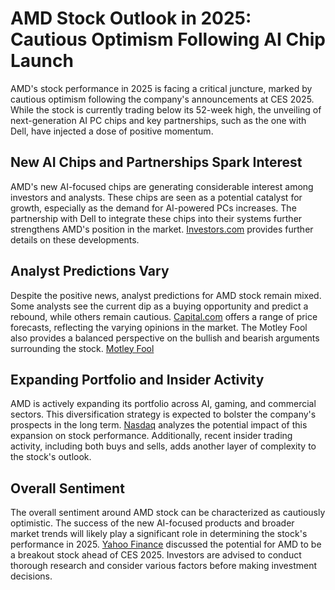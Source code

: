 # AMD Stock Outlook in 2025: Cautious Optimism Following AI Chip Launch

AMD's stock performance in 2025 is facing a critical juncture, marked by cautious optimism following the company's announcements at CES 2025.  While the stock is currently trading below its 52-week high, the unveiling of next-generation AI PC chips and key partnerships, such as the one with Dell, have injected a dose of positive momentum.

## New AI Chips and Partnerships Spark Interest

AMD's new AI-focused chips are generating considerable interest among investors and analysts.  These chips are seen as a potential catalyst for growth, especially as the demand for AI-powered PCs increases. The partnership with Dell to integrate these chips into their systems further strengthens AMD's position in the market.  [Investors.com](https://www.investors.com/news/technology/amd-stock-chipmaker-reveals-new-ai-pc-chips-ces-2025/) provides further details on these developments.

## Analyst Predictions Vary

Despite the positive news, analyst predictions for AMD stock remain mixed. Some analysts see the current dip as a buying opportunity and predict a rebound, while others remain cautious.  [Capital.com](https://capital.com/amd-stock-forecast-2025-2030) offers a range of price forecasts, reflecting the varying opinions in the market. The Motley Fool also provides a balanced perspective on the bullish and bearish arguments surrounding the stock. [Motley Fool](https://www.fool.com/investing/2025/01/10/amd-stock-bullish-or-bearish-analyst-price-targets/)

## Expanding Portfolio and Insider Activity

AMD is actively expanding its portfolio across AI, gaming, and commercial sectors. This diversification strategy is expected to bolster the company's prospects in the long term. [Nasdaq](https://www.nasdaq.com/articles/can-amds-expanding-ai-pc-gaming-portfolio-aid-stock-2025) analyzes the potential impact of this expansion on stock performance.  Additionally, recent insider trading activity, including both buys and sells, adds another layer of complexity to the stock's outlook.

## Overall Sentiment

The overall sentiment around AMD stock can be characterized as cautiously optimistic. The success of the new AI-focused products and broader market trends will likely play a significant role in determining the stock's performance in 2025.  [Yahoo Finance](https://finance.yahoo.com/news/amd-potential-breakout-stock-ahead-151059405.html) discussed the potential for AMD to be a breakout stock ahead of CES 2025. Investors are advised to conduct thorough research and consider various factors before making investment decisions.